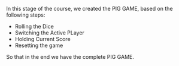 In this stage of the course, we created the PIG GAME, based on the following steps:

- Rolling the Dice
- Switching the Active PLayer
- Holding Current Score
- Resetting the game

So that in the end we have the complete PIG GAME.
